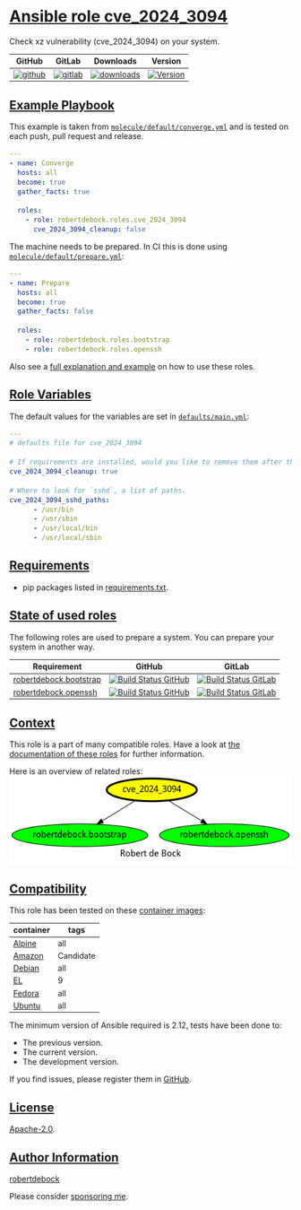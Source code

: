 # [Ansible role cve_2024_3094](#cve_2024_3094)

Check xz vulnerability (cve_2024_3094) on your system.

|GitHub|GitLab|Downloads|Version|
|------|------|---------|-------|
|[![github](https://github.com/robertdebock/ansible-role-cve_2024_3094/workflows/Ansible%20Molecule/badge.svg)](https://github.com/robertdebock/ansible-role-cve_2024_3094/actions)|[![gitlab](https://gitlab.com/robertdebock-iac/ansible-role-cve_2024_3094/badges/master/pipeline.svg)](https://gitlab.com/robertdebock-iac/ansible-role-cve_2024_3094)|[![downloads](https://img.shields.io/ansible/role/d/robertdebock/cve_2024_3094)](https://galaxy.ansible.com/robertdebock/cve_2024_3094)|[![Version](https://img.shields.io/github/release/robertdebock/ansible-role-cve_2024_3094.svg)](https://github.com/robertdebock/ansible-role-cve_2024_3094/releases/)|

## [Example Playbook](#example-playbook)

This example is taken from [`molecule/default/converge.yml`](https://github.com/robertdebock/ansible-role-cve_2024_3094/blob/master/molecule/default/converge.yml) and is tested on each push, pull request and release.

```yaml
---
- name: Converge
  hosts: all
  become: true
  gather_facts: true

  roles:
    - role: robertdebock.roles.cve_2024_3094
      cve_2024_3094_cleanup: false
```

The machine needs to be prepared. In CI this is done using [`molecule/default/prepare.yml`](https://github.com/robertdebock/ansible-role-cve_2024_3094/blob/master/molecule/default/prepare.yml):

```yaml
---
- name: Prepare
  hosts: all
  become: true
  gather_facts: false

  roles:
    - role: robertdebock.roles.bootstrap
    - role: robertdebock.roles.openssh
```

Also see a [full explanation and example](https://robertdebock.nl/how-to-use-these-roles.html) on how to use these roles.

## [Role Variables](#role-variables)

The default values for the variables are set in [`defaults/main.yml`](https://github.com/robertdebock/ansible-role-cve_2024_3094/blob/master/defaults/main.yml):

```yaml
---
# defaults file for cve_2024_3094

# If requirements are installed, would you like to remove them after this role ran?
cve_2024_3094_cleanup: true

# Where to look for `sshd`, a list of paths.
cve_2024_3094_sshd_paths:
      - /usr/bin
      - /usr/sbin
      - /usr/local/bin
      - /usr/local/sbin
```

## [Requirements](#requirements)

- pip packages listed in [requirements.txt](https://github.com/robertdebock/ansible-role-cve_2024_3094/blob/master/requirements.txt).

## [State of used roles](#state-of-used-roles)

The following roles are used to prepare a system. You can prepare your system in another way.

| Requirement | GitHub | GitLab |
|-------------|--------|--------|
|[robertdebock.bootstrap](https://galaxy.ansible.com/robertdebock/bootstrap)|[![Build Status GitHub](https://github.com/robertdebock/ansible-role-bootstrap/workflows/Ansible%20Molecule/badge.svg)](https://github.com/robertdebock/ansible-role-bootstrap/actions)|[![Build Status GitLab](https://gitlab.com/robertdebock-iac/ansible-role-bootstrap/badges/master/pipeline.svg)](https://gitlab.com/robertdebock-iac/ansible-role-bootstrap)|
|[robertdebock.openssh](https://galaxy.ansible.com/robertdebock/openssh)|[![Build Status GitHub](https://github.com/robertdebock/ansible-role-openssh/workflows/Ansible%20Molecule/badge.svg)](https://github.com/robertdebock/ansible-role-openssh/actions)|[![Build Status GitLab](https://gitlab.com/robertdebock-iac/ansible-role-openssh/badges/master/pipeline.svg)](https://gitlab.com/robertdebock-iac/ansible-role-openssh)|

## [Context](#context)

This role is a part of many compatible roles. Have a look at [the documentation of these roles](https://robertdebock.nl/) for further information.

Here is an overview of related roles:
![dependencies](https://raw.githubusercontent.com/robertdebock/ansible-role-cve_2024_3094/png/requirements.png "Dependencies")

## [Compatibility](#compatibility)

This role has been tested on these [container images](https://hub.docker.com/u/robertdebock):

|container|tags|
|---------|----|
|[Alpine](https://hub.docker.com/r/robertdebock/alpine)|all|
|[Amazon](https://hub.docker.com/r/robertdebock/amazonlinux)|Candidate|
|[Debian](https://hub.docker.com/r/robertdebock/debian)|all|
|[EL](https://hub.docker.com/r/robertdebock/enterpriselinux)|9|
|[Fedora](https://hub.docker.com/r/robertdebock/fedora)|all|
|[Ubuntu](https://hub.docker.com/r/robertdebock/ubuntu)|all|

The minimum version of Ansible required is 2.12, tests have been done to:

- The previous version.
- The current version.
- The development version.

If you find issues, please register them in [GitHub](https://github.com/robertdebock/ansible-role-cve_2024_3094/issues).

## [License](#license)

[Apache-2.0](https://github.com/robertdebock/ansible-role-cve_2024_3094/blob/master/LICENSE).

## [Author Information](#author-information)

[robertdebock](https://robertdebock.nl/)

Please consider [sponsoring me](https://github.com/sponsors/robertdebock).
